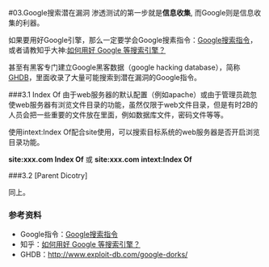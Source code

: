 #03.Google搜索潜在漏洞
  渗透测试的第一步就是**信息收集**, 而Google则是信息收集的利器。
  
  如果要用好Google引擎，那么一定要学会Google搜素指令：<a href="http://www.googleguide.com/advanced_operators_reference.html" target="_blank">Google搜索指令</a>，或者请教知乎大神:<a target="_blank" href="http://www.zhihu.com/question/20161362">如何用好 Google 等搜索引擎？</a>
  
  甚至有黑客专门建立Google黑客数据（google hacking database），简称<a href="http://www.exploit-db.com/google-dorks/" target="_blank">GHDB</a>，里面收录了大量可能搜索到潜在漏洞的Google指令。
  
###3.1 Index Of
  由于web服务器的默认配置（例如apache）或由于管理员疏忽使web服务器有浏览文件目录的功能，虽然仅限于web文件目录，但是有时2B的人员会把一些重要的文件放在里面，例如数据库文件，密码文件等等。
  
  使用intext:Index Of配合site使用，可以搜索目标系统的web服务器是否开启浏览目录功能。
  
  **site:xxx.com Index Of** 或  **site:xxx.com intext:Index Of**
  
###3.2 [Parent Dicotry]
  
  同上。
  


### 参考资料

  * Google指令：<a href="http://www.googleguide.com/advanced_operators_reference.html" target="_blank">Google搜索指令</a>
  * 知乎：<a target="_blank" href="http://www.zhihu.com/question/20161362">如何用好 Google 等搜索引擎？</a>
  * GHDB：<a href="http://www.exploit-db.com/google-dorks/" target="_blank">http://www.exploit-db.com/google-dorks/</a>
